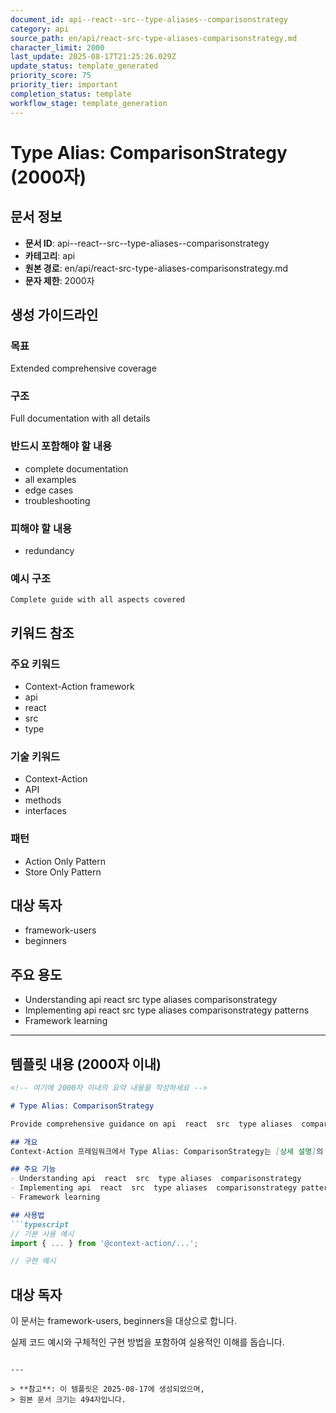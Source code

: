 ```yaml
---
document_id: api--react--src--type-aliases--comparisonstrategy
category: api
source_path: en/api/react-src-type-aliases-comparisonstrategy.md
character_limit: 2000
last_update: 2025-08-17T21:25:26.029Z
update_status: template_generated
priority_score: 75
priority_tier: important
completion_status: template
workflow_stage: template_generation
---
```


# Type Alias: ComparisonStrategy (2000자)

## 문서 정보
- **문서 ID**: api--react--src--type-aliases--comparisonstrategy
- **카테고리**: api
- **원본 경로**: en/api/react-src-type-aliases-comparisonstrategy.md
- **문자 제한**: 2000자

## 생성 가이드라인

### 목표
Extended comprehensive coverage

### 구조
Full documentation with all details

### 반드시 포함해야 할 내용
- complete documentation
- all examples
- edge cases
- troubleshooting

### 피해야 할 내용  
- redundancy

### 예시 구조
```
Complete guide with all aspects covered
```

## 키워드 참조

### 주요 키워드
- Context-Action framework
- api
- react
- src
- type

### 기술 키워드
- Context-Action
- API
- methods
- interfaces

### 패턴
- Action Only Pattern
- Store Only Pattern

## 대상 독자
- framework-users
- beginners

## 주요 용도
- Understanding api  react  src  type aliases  comparisonstrategy
- Implementing api  react  src  type aliases  comparisonstrategy patterns
- Framework learning

---

## 템플릿 내용 (2000자 이내)

```markdown
<!-- 여기에 2000자 이내의 요약 내용을 작성하세요 -->

# Type Alias: ComparisonStrategy

Provide comprehensive guidance on api  react  src  type aliases  comparisonstrategy

## 개요
Context-Action 프레임워크에서 Type Alias: ComparisonStrategy는 [상세 설명]의 역할을 담당합니다.

## 주요 기능
- Understanding api  react  src  type aliases  comparisonstrategy
- Implementing api  react  src  type aliases  comparisonstrategy patterns
- Framework learning

## 사용법
```typescript
// 기본 사용 예시
import { ... } from '@context-action/...';

// 구현 예시
```

## 대상 독자
이 문서는 framework-users, beginners을 대상으로 합니다.

실제 코드 예시와 구체적인 구현 방법을 포함하여 실용적인 이해를 돕습니다.
```

---

> **참고**: 이 템플릿은 2025-08-17에 생성되었으며, 
> 원본 문서 크기는 494자입니다.
